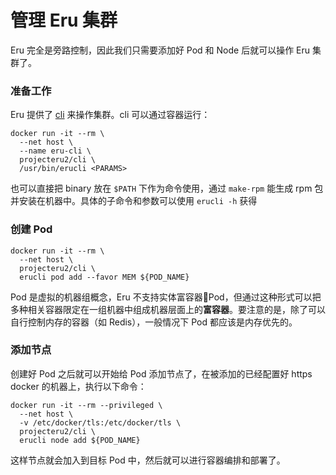 # 管理 Eru 集群

Eru 完全是旁路控制，因此我们只需要添加好 Pod 和 Node 后就可以操作 Eru 集群了。

### 准备工作

Eru 提供了 [cli](https://github.com/projecteru2/cli) 来操作集群。cli 可以通过容器运行：

```
docker run -it --rm \
  --net host \
  --name eru-cli \
  projecteru2/cli \
  /usr/bin/erucli <PARAMS>
```

也可以直接把 binary 放在 ```$PATH``` 下作为命令使用，通过 ```make-rpm``` 能生成 rpm 包并安装在机器中。具体的子命令和参数可以使用 ```erucli -h``` 获得

### 创建 Pod

```
docker run -it --rm \
  --net host \
  projecteru2/cli \
  erucli pod add --favor MEM ${POD_NAME}
```

Pod 是虚拟的机器组概念，Eru 不支持实体富容器Pod，但通过这种形式可以把多种相关容器限定在一组机器中组成机器层面上的**富容器**。要注意的是，除了可以自行控制内存的容器（如 Redis），一般情况下 Pod 都应该是内存优先的。

### 添加节点

创建好 Pod 之后就可以开始给 Pod 添加节点了，在被添加的已经配置好 https docker 的机器上，执行以下命令：

```
docker run -it --rm --privileged \
  --net host \
  -v /etc/docker/tls:/etc/docker/tls \
  projecteru2/cli \
  erucli node add ${POD_NAME}
```

这样节点就会加入到目标 Pod 中，然后就可以进行容器编排和部署了。